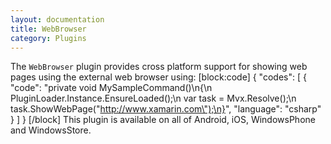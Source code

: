 ```yaml
---
layout: documentation
title: WebBrowser
category: Plugins
---
```

The `WebBrowser` plugin provides cross platform support for showing web pages using the external web browser using:
[block:code]
{
  "codes": [
    {
      "code": "private void MySampleCommand()\n{\n   PluginLoader.Instance.EnsureLoaded();\n   var task = Mvx.Resolve<IMvxWebBrowserTask>();\n   task.ShowWebPage(\"http://www.xamarin.com\");\n}",
      "language": "csharp"
    }
  ]
}
[/block]
This plugin is available on all of Android, iOS, WindowsPhone and WindowsStore.